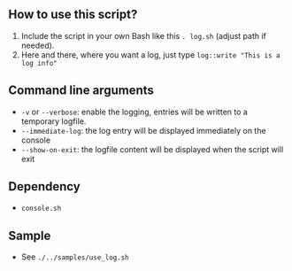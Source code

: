 ## How to use this script?

1. Include the script in your own Bash like this `. log.sh` (adjust path if needed).
2. Here and there, where you want a log, just type `log::write "This is a log info"`

## Command line arguments

* `-v` or `--verbose`: enable the logging, entries will be written to a temporary logfile.
* `--immediate-log`: the log entry will be displayed immediately on the console
* `--show-on-exit`: the logfile content will be displayed when the script will exit

## Dependency

* `console.sh`

## Sample

* See `./../samples/use_log.sh`
